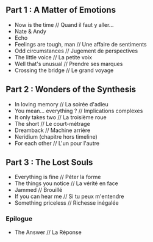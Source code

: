 ## Part 1 : A Matter of Emotions

 * Now is the time // Quand il faut y aller...
 * Nate & Andy
 * Echo
 * Feelings are tough, man // Une affaire de sentiments
 * Odd circumstances // Jugement de perspectives
 * The little voice // La petite voix
 * Well that's unusual // Prendre ses marques
 * Crossing the bridge // Le grand voyage
 
## Part 2 : Wonders of the Synthesis

 * In loving memory // La soirée d'adieu
 * You mean... everything ? // Implications complexes
 * It only takes two // La troisième roue
 * The short // Le court-métrage 
 * Dreamback // Machine arrière
 * Neridium (chapitre hors timeline)
 * For each other // L'un pour l'autre
 
## Part 3 : The Lost Souls

 * Everything is fine // Péter la forme
 * The things you notice // La vérité en face
 * Jammed // Brouillé
 * If you can hear me // Si tu peux m'entendre
 * Something priceless // Richesse inégalée
 
### Epilogue

 * The Answer // La Réponse

